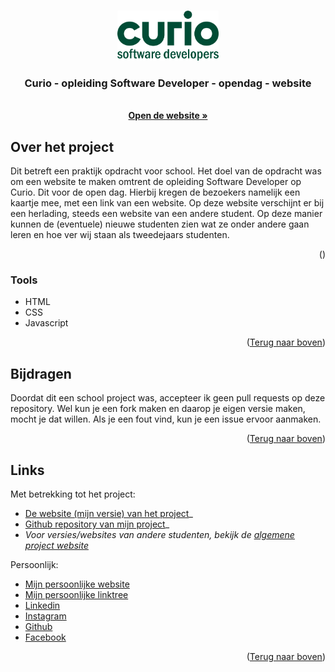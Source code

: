 <a name="readme-top"></a>

<!-- Project logo -->
<br />
<div align="center">
  <a href="https://github.com/aarondeklerk/Curio-SoftwareDeveloper-Opendag-Website">
    <img src="images/Curio-SoftwareDevelopers-Logo.png" alt="Logo" height="80">
  </a>

<h3 align="center">Curio - opleiding Software Developer - opendag - website</h3>

  <p align="center">
    <br />
    <a href="https://aarondeklerk.github.io/Curio-SoftwareDeveloper-Opendag-Website/"><strong>Open de website »</strong></a>
  </p>
</div>

<!-- Over het project -->

## Over het project

Dit betreft een praktijk opdracht voor school. Het doel van de opdracht was om een website te maken omtrent de opleiding Software Developer op Curio. Dit voor de open dag. Hierbij kregen de bezoekers namelijk een kaartje mee, met een link van een website. Op deze website verschijnt er bij een herlading, steeds een website van een andere student. Op deze manier kunnen de (eventuele) nieuwe studenten zien wat ze onder andere gaan leren en hoe ver wij staan als tweedejaars studenten.

<p align="right">(<a href="#readme-top"></a>)</p>

### Tools

- HTML
- CSS
- Javascript


<p align="right">(<a href="#readme-top">Terug naar boven</a>)</p>

<!-- Bijdragen -->

## Bijdragen

Doordat dit een school project was, accepteer ik geen pull requests op deze repository. Wel kun je een fork maken en daarop je eigen versie maken, mocht je dat willen. Als je een fout vind, kun je een issue ervoor aanmaken. 

<p align="right">(<a href="#readme-top">Terug naar boven</a>)</p>

<!-- Contact -->

## Links

Met betrekking tot het project:
- [De website (mijn versie) van het project](https://aarondeklerk.github.io/Curio-SoftwareDeveloper-Opendag-Website/)_
- [Github repository van mijn project](https://github.com/aarondeklerk/Curio-SoftwareDeveloper-Opendag-Website)_
- _Voor versies/websites van andere studenten, bekijk de [algemene project website](https://info.curio.codes/)_

Persoonlijk:
- [Mijn persoonlijke website](https://www.aarondeklerk.nl)
- [Mijn persoonlijke linktree](https://www.aarondeklerk.nl/linktree)
- [Linkedin](https://www.linkedin.com/in/aaron-de-klerk/])
- [Instagram](https://www.instagram.com/aarondeklerk/)
- [Github](https://github.com/aarondeklerk/)
- [Facebook](https://www.facebook.com/aaron.deklerk.90/)

<p align="right">(<a href="#readme-top">Terug naar boven</a>)</p>



<!-- Markdown links & images -->
<!-- https://www.markdownguide.org/basic-syntax/#reference-style-links -->
